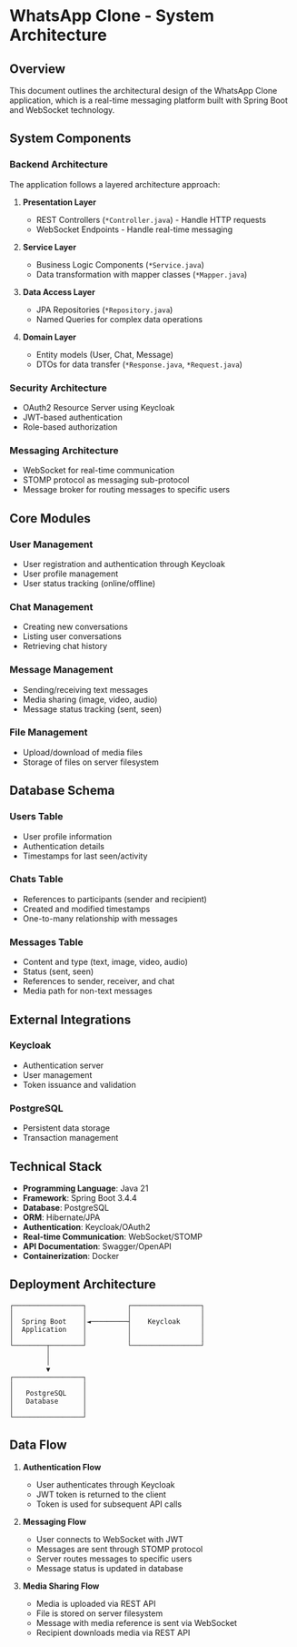 # WhatsApp Clone - System Architecture

## Overview
This document outlines the architectural design of the WhatsApp Clone application, which is a real-time messaging platform built with Spring Boot and WebSocket technology.

## System Components

### Backend Architecture
The application follows a layered architecture approach:

1. **Presentation Layer**
   - REST Controllers (`*Controller.java`) - Handle HTTP requests
   - WebSocket Endpoints - Handle real-time messaging

2. **Service Layer**
   - Business Logic Components (`*Service.java`) 
   - Data transformation with mapper classes (`*Mapper.java`)

3. **Data Access Layer**
   - JPA Repositories (`*Repository.java`)
   - Named Queries for complex data operations

4. **Domain Layer**
   - Entity models (User, Chat, Message)
   - DTOs for data transfer (`*Response.java`, `*Request.java`)

### Security Architecture
- OAuth2 Resource Server using Keycloak
- JWT-based authentication
- Role-based authorization

### Messaging Architecture
- WebSocket for real-time communication
- STOMP protocol as messaging sub-protocol
- Message broker for routing messages to specific users

## Core Modules

### User Management
- User registration and authentication through Keycloak
- User profile management
- User status tracking (online/offline)

### Chat Management
- Creating new conversations
- Listing user conversations
- Retrieving chat history

### Message Management
- Sending/receiving text messages
- Media sharing (image, video, audio)
- Message status tracking (sent, seen)

### File Management
- Upload/download of media files
- Storage of files on server filesystem

## Database Schema

### Users Table
- User profile information
- Authentication details
- Timestamps for last seen/activity

### Chats Table
- References to participants (sender and recipient)
- Created and modified timestamps
- One-to-many relationship with messages

### Messages Table
- Content and type (text, image, video, audio)
- Status (sent, seen)
- References to sender, receiver, and chat
- Media path for non-text messages

## External Integrations

### Keycloak
- Authentication server
- User management
- Token issuance and validation

### PostgreSQL
- Persistent data storage
- Transaction management

## Technical Stack

- **Programming Language**: Java 21
- **Framework**: Spring Boot 3.4.4
- **Database**: PostgreSQL
- **ORM**: Hibernate/JPA
- **Authentication**: Keycloak/OAuth2
- **Real-time Communication**: WebSocket/STOMP
- **API Documentation**: Swagger/OpenAPI
- **Containerization**: Docker

## Deployment Architecture

```
┌─────────────────┐          ┌─────────────────┐
│                 │          │                 │
│  Spring Boot    │◄─────────┤    Keycloak     │
│  Application    │          │                 │
│                 │          │                 │
└────────┬────────┘          └─────────────────┘
         │
         │
         ▼
┌─────────────────┐
│                 │
│   PostgreSQL    │
│   Database      │
│                 │
└─────────────────┘
```

## Data Flow

1. **Authentication Flow**
   - User authenticates through Keycloak
   - JWT token is returned to the client
   - Token is used for subsequent API calls

2. **Messaging Flow**
   - User connects to WebSocket with JWT
   - Messages are sent through STOMP protocol
   - Server routes messages to specific users
   - Message status is updated in database

3. **Media Sharing Flow**
   - Media is uploaded via REST API
   - File is stored on server filesystem
   - Message with media reference is sent via WebSocket
   - Recipient downloads media via REST API 